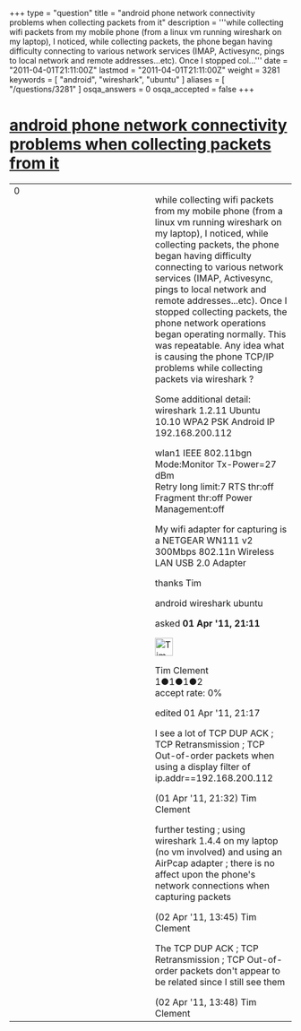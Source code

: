 +++
type = "question"
title = "android phone network connectivity problems when collecting packets from it"
description = '''while collecting wifi packets from my mobile phone (from a linux vm running wireshark on my laptop), I noticed, while collecting packets, the phone began having difficulty connecting to various network services (IMAP, Activesync, pings to local network and remote addresses...etc). Once I stopped col...'''
date = "2011-04-01T21:11:00Z"
lastmod = "2011-04-01T21:11:00Z"
weight = 3281
keywords = [ "android", "wireshark", "ubuntu" ]
aliases = [ "/questions/3281" ]
osqa_answers = 0
osqa_accepted = false
+++

<div class="headNormal">

# [android phone network connectivity problems when collecting packets from it](/questions/3281/android-phone-network-connectivity-problems-when-collecting-packets-from-it)

</div>

<div id="main-body">

<div id="askform">

<table id="question-table" style="width:100%;"><colgroup><col style="width: 50%" /><col style="width: 50%" /></colgroup><tbody><tr class="odd"><td style="width: 30px; vertical-align: top"><div class="vote-buttons"><div id="post-3281-score" class="post-score" title="current number of votes">0</div><div id="favorite-count" class="favorite-count"></div></div></td><td><div id="item-right"><div class="question-body"><p>while collecting wifi packets from my mobile phone (from a linux vm running wireshark on my laptop), I noticed, while collecting packets, the phone began having difficulty connecting to various network services (IMAP, Activesync, pings to local network and remote addresses...etc). Once I stopped collecting packets, the phone network operations began operating normally. This was repeatable. Any idea what is causing the phone TCP/IP problems while collecting packets via wireshark ?</p><p>Some additional detail: wireshark 1.2.11 Ubuntu 10.10 WPA2 PSK Android IP 192.168.200.112</p><p>wlan1 IEEE 802.11bgn Mode:Monitor Tx-Power=27 dBm<br />
Retry long limit:7 RTS thr:off Fragment thr:off Power Management:off</p><p>My wifi adapter for capturing is a NETGEAR WN111 v2 300Mbps 802.11n Wireless LAN USB 2.0 Adapter</p><p>thanks Tim</p></div><div id="question-tags" class="tags-container tags">android wireshark ubuntu</div><div id="question-controls" class="post-controls"></div><div class="post-update-info-container"><div class="post-update-info post-update-info-user"><p>asked <strong>01 Apr '11, 21:11</strong></p><img src="https://secure.gravatar.com/avatar/1f57db2555deb37f42ec181a0dd9d438?s=32&amp;d=identicon&amp;r=g" class="gravatar" width="32" height="32" alt="Tim%20Clement&#39;s gravatar image" /><p>Tim Clement<br />
<span class="score" title="1 reputation points">1</span><span title="1 badges"><span class="badge1">●</span><span class="badgecount">1</span></span><span title="1 badges"><span class="silver">●</span><span class="badgecount">1</span></span><span title="2 badges"><span class="bronze">●</span><span class="badgecount">2</span></span><br />
<span class="accept_rate" title="Rate of the user&#39;s accepted answers">accept rate:</span> <span title="Tim Clement has no accepted answers">0%</span> </br></p></div><div class="post-update-info post-update-info-edited"><p>edited 01 Apr '11, 21:17</p></div></div><div id="comments-container-3281" class="comments-container"><span id="3284"></span><div id="comment-3284" class="comment"><div id="post-3284-score" class="comment-score"></div><div class="comment-text"><p>I see a lot of TCP DUP ACK ; TCP Retransmission ; TCP Out-of-order packets when using a display filter of ip.addr==192.168.200.112</p></div><div id="comment-3284-info" class="comment-info"><span class="comment-age">(01 Apr '11, 21:32)</span> Tim Clement</div></div><span id="3292"></span><div id="comment-3292" class="comment"><div id="post-3292-score" class="comment-score"></div><div class="comment-text"><p>further testing ; using wireshark 1.4.4 on my laptop (no vm involved) and using an AirPcap adapter ; there is no affect upon the phone's network connections when capturing packets</p></div><div id="comment-3292-info" class="comment-info"><span class="comment-age">(02 Apr '11, 13:45)</span> Tim Clement</div></div><span id="3294"></span><div id="comment-3294" class="comment"><div id="post-3294-score" class="comment-score"></div><div class="comment-text"><p>The TCP DUP ACK ; TCP Retransmission ; TCP Out-of-order packets don't appear to be related since I still see them</p></div><div id="comment-3294-info" class="comment-info"><span class="comment-age">(02 Apr '11, 13:48)</span> Tim Clement</div></div></div><div id="comment-tools-3281" class="comment-tools"></div><div class="clear"></div><div id="comment-3281-form-container" class="comment-form-container"></div><div class="clear"></div></div></td></tr></tbody></table>

</div>

</div>

